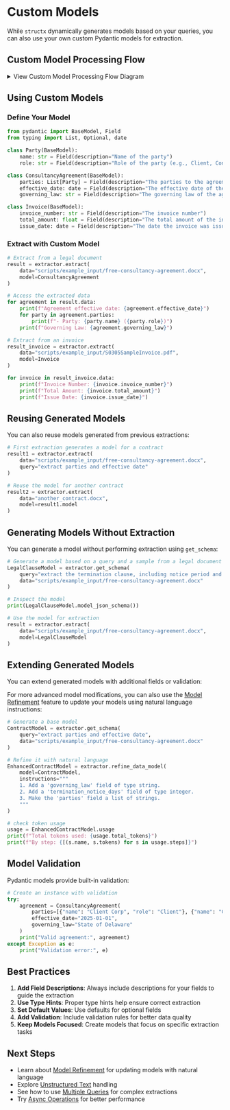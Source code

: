 # Custom Models

While `structx` dynamically generates models based on your queries, you can also
use your own custom Pydantic models for extraction.

## Custom Model Processing Flow

<details>
<summary>View Custom Model Processing Flow Diagram</summary>

```mermaid
graph LR
    A[Custom Model] --> B[Model Analysis]
    B --> C[Field Mapping]
    C --> D[Guide Generation]
    D --> E[Direct Extraction]
    E --> F[Type Validation]
    F --> G[Result Object]

    subgraph "Model Analysis"
        B1[Extract Schema] --> B2[Analyze Fields]
        B2 --> B3[Identify Types]
        B3 --> B4[Parse Descriptions]
    end

    subgraph "Field Mapping"
        C1[Data Column Detection] --> C2[Field Alignment]
        C2 --> C3[Type Compatibility]
        C3 --> C4[Mapping Strategy]
    end

    subgraph "Extraction Benefits"
        H[Skip Query Analysis]
        I[Skip Model Generation]
        J[Direct Type Safety]
        K[Validation Included]
    end

    B --> B1
    C --> C1
    E --> H
```

</details>

## Using Custom Models

### Define Your Model

```python
from pydantic import BaseModel, Field
from typing import List, Optional, date

class Party(BaseModel):
    name: str = Field(description="Name of the party")
    role: str = Field(description="Role of the party (e.g., Client, Consultant)")

class ConsultancyAgreement(BaseModel):
    parties: List[Party] = Field(description="The parties to the agreement")
    effective_date: date = Field(description="The effective date of the agreement")
    governing_law: str = Field(description="The governing law of the agreement")

class Invoice(BaseModel):
    invoice_number: str = Field(description="The invoice number")
    total_amount: float = Field(description="The total amount of the invoice")
    issue_date: date = Field(description="The date the invoice was issued")
```

### Extract with Custom Model

```python
# Extract from a legal document
result = extractor.extract(
    data="scripts/example_input/free-consultancy-agreement.docx",
    model=ConsultancyAgreement
)

# Access the extracted data
for agreement in result.data:
    print(f"Agreement effective date: {agreement.effective_date}")
    for party in agreement.parties:
        print(f"- Party: {party.name} ({party.role})")
    print(f"Governing Law: {agreement.governing_law}")

# Extract from an invoice
result_invoice = extractor.extract(
    data="scripts/example_input/S0305SampleInvoice.pdf",
    model=Invoice
)

for invoice in result_invoice.data:
    print(f"Invoice Number: {invoice.invoice_number}")
    print(f"Total Amount: {invoice.total_amount}")
    print(f"Issue Date: {invoice.issue_date}")
```

## Reusing Generated Models

You can also reuse models generated from previous extractions:

```python
# First extraction generates a model for a contract
result1 = extractor.extract(
    data="scripts/example_input/free-consultancy-agreement.docx",
    query="extract parties and effective date"
)

# Reuse the model for another contract
result2 = extractor.extract(
    data="another_contract.docx",
    model=result1.model
)
```

## Generating Models Without Extraction

You can generate a model without performing extraction using `get_schema`:

```python
# Generate a model based on a query and a sample from a legal document
LegalClauseModel = extractor.get_schema(
    query="extract the termination clause, including notice period and conditions",
    data="scripts/example_input/free-consultancy-agreement.docx"
)

# Inspect the model
print(LegalClauseModel.model_json_schema())

# Use the model for extraction
result = extractor.extract(
    data="scripts/example_input/free-consultancy-agreement.docx",
    model=LegalClauseModel
)
```

## Extending Generated Models

You can extend generated models with additional fields or validation:

For more advanced model modifications, you can also use the
[Model Refinement](model-refinement.md) feature to update your models using
natural language instructions:

```python
# Generate a base model
ContractModel = extractor.get_schema(
    query="extract parties and effective date",
    data="scripts/example_input/free-consultancy-agreement.docx"
)

# Refine it with natural language
EnhancedContractModel = extractor.refine_data_model(
    model=ContractModel,
    instructions="""
    1. Add a 'governing_law' field of type string.
    2. Add a 'termination_notice_days' field of type integer.
    3. Make the 'parties' field a list of strings.
    """
)

# check token usage
usage = EnhancedContractModel.usage
print(f"Total tokens used: {usage.total_tokens}")
print(f"By step: {[(s.name, s.tokens) for s in usage.steps]}")
```

## Model Validation

Pydantic models provide built-in validation:

```python
# Create an instance with validation
try:
    agreement = ConsultancyAgreement(
        parties=[{"name": "Client Corp", "role": "Client"}, {"name": "Consultant LLC", "role": "Consultant"}],
        effective_date="2025-01-01",
        governing_law="State of Delaware"
    )
    print("Valid agreement:", agreement)
except Exception as e:
    print("Validation error:", e)
```

## Best Practices

1. **Add Field Descriptions**: Always include descriptions for your fields to
   guide the extraction
2. **Use Type Hints**: Proper type hints help ensure correct extraction
3. **Set Default Values**: Use defaults for optional fields
4. **Add Validation**: Include validation rules for better data quality
5. **Keep Models Focused**: Create models that focus on specific extraction
   tasks

## Next Steps

- Learn about [Model Refinement](model-refinement.md) for updating models with
  natural language
- Explore [Unstructured Text](unstructured-text.md) handling
- See how to use [Multiple Queries](multiple-queries.md) for complex extractions
- Try [Async Operations](async-operations.md) for better performance
